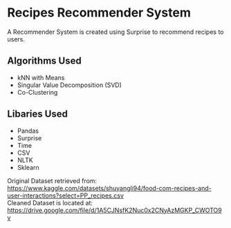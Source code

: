 # Recipes Recommender System
A Recommender System is created using Surprise to recommend recipes to users. 

## Algorithms Used
- kNN with Means
- Singular Value Decomposition (SVD)
- Co-Clustering 

## Libaries Used
- Pandas
- Surprise
- Time
- CSV
- NLTK
- Sklearn

Original Dataset retrieved from: https://www.kaggle.com/datasets/shuyangli94/food-com-recipes-and-user-interactions?select=PP_recipes.csv
<br/>
Cleaned Dataset is located at: https://drive.google.com/file/d/1A5CJNsfK2Nuc0x2CNyAzMGKP_CWOTO9v
